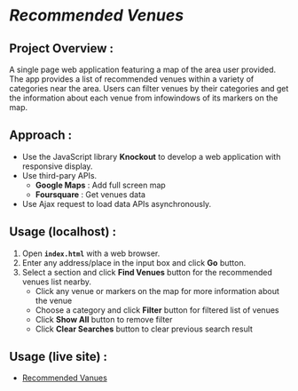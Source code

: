 _Recommended Venues_
====================

## Project Overview :
A single page web application featuring a map of the area user provided. The app provides a list of recommended venues within a variety of categories near the area. Users can filter venues by their categories and get the information about each venue from infowindows of its markers on the map.

## Approach :
- Use the JavaScript library **Knockout** to develop a web application with responsive display.
- Use third-pary APIs.
    - **Google Maps** : Add full screen map
    - **Foursquare** : Get venues data
- Use Ajax request to load data APIs asynchronously.

## Usage (localhost) :
1. Open **`index.html`** with a web browser.
2. Enter any address/place in the input box and click **Go** button.
3. Select a section and click **Find Venues** button for the recommended venues list nearby.
    - Click any venue or markers on the map for more information about the venue
    - Choose a category and click **Filter** button for filtered list of venues
    - Click **Show All** button to remove filter
    - Click **Clear Searches** button to clear previous search result

## Usage (live site) :
- [Recommended Vanues](http://venues-nearby.youngwookbaek.com)
